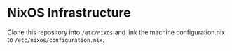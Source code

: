 # NixOS Infrastructure

Clone this repository into `/etc/nixos` and link the machine configuration.nix to `/etc/nixos/configuration.nix`.
